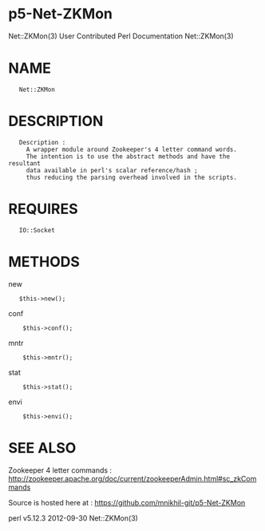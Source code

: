 p5-Net-ZKMon
============

Net::ZKMon(3)         User Contributed Perl Documentation        Net::ZKMon(3)


NAME
============
       Net::ZKMon
       
DESCRIPTION
============
       Description :
         A wrapper module around Zookeeper's 4 letter command words.
         The intention is to use the abstract methods and have the resultant
         data available in perl's scalar reference/hash ;
         thus reducing the parsing overhead involved in the scripts.

REQUIRES
========
       IO::Socket

METHODS
=======
   new
       
       $this->new();


   conf
   
        $this->conf();


   mntr
        
        $this->mntr();


   stat
        
        $this->stat();


   envi
        
        $this->envi();


SEE ALSO
========

   Zookeeper 4 letter commands : http://zookeeper.apache.org/doc/current/zookeeperAdmin.html#sc_zkCommands

   Source is hosted here at : https://github.com/mnikhil-git/p5-Net-ZKMon
   
perl v5.12.3                      2012-09-30                     Net::ZKMon(3)
